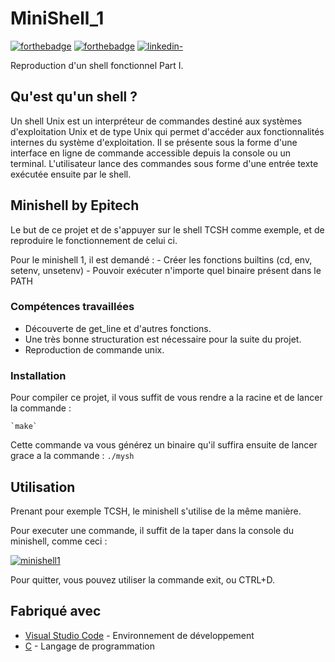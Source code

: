 # MiniShell_1

[![forthebadge](http://forthebadge.com/images/badges/built-with-love.svg)](https://github.com/Gaetandrt)  [![forthebadge](https://forthebadge.com/images/badges/made-with-c.svg)](https://fr.wikipedia.org/wiki/C_(langage))  [![linkedin-](https://user-images.githubusercontent.com/91087072/175767199-5ecadc72-20a2-42dc-a24f-3a601bba5ddb.svg)](https://www.linkedin.com/in/gaetan-darrort/)

Reproduction d'un shell fonctionnel Part I.

## Qu'est qu'un shell ?

Un shell Unix est un interpréteur de commandes destiné aux systèmes d'exploitation Unix et de type Unix qui permet d'accéder aux fonctionnalités internes du système d'exploitation. Il se présente sous la forme d'une interface en ligne de commande accessible depuis la console ou un terminal. L'utilisateur lance des commandes sous forme d'une entrée texte exécutée ensuite par le shell.

## Minishell by Epitech

Le but de ce projet et de s'appuyer sur le shell TCSH comme exemple, et de reproduire le fonctionnement de celui ci.

Pour le minishell 1, il est demandé :
    - Créer les fonctions builtins (cd, env, setenv, unsetenv)
    - Pouvoir exécuter n'importe quel binaire présent dans le PATH

### Compétences travaillées

- Découverte de get_line et d'autres fonctions.
- Une très bonne structuration est nécessaire pour la suite du projet.
- Reproduction de commande unix.

### Installation

Pour compiler ce projet, il vous suffit de vous rendre a la racine et de lancer la commande :

    `make`

Cette commande va vous générez un binaire qu'il suffira ensuite de lancer grace a la commande :
    `./mysh`

## Utilisation

Prenant pour exemple TCSH, le minishell s'utilise de la même manière.

Pour executer une commande, il suffit de la taper dans la console du minishell, comme ceci :

[![minishell1](https://user-images.githubusercontent.com/91087072/175777049-fb0833cb-6c2a-4756-94a7-b057bcdcac18.png)](https://user-images.githubusercontent.com/91087072/175777049-fb0833cb-6c2a-4756-94a7-b057bcdcac18.png)


Pour quitter, vous pouvez utiliser la commande exit, ou CTRL+D.

## Fabriqué avec

* [Visual Studio Code](https://code.visualstudio.com/) - Environnement de développement
* [C](https://fr.wikipedia.org/wiki/C_(langage)) - Langage de programmation
